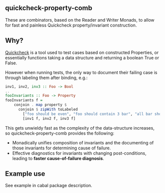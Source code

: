 quickcheck-property-comb
--------
These are combinators, based on the Reader and Writer Monads, to allow for fast
and painless Quickcheck property/invariant construction.

Why?
----
[Quickcheck](http://hackage.haskell.org/package/QuickCheck) is a tool used to
test cases based on constructed Properties, or essentially functions taking a
data structure and returning a boolean True or False. 

However when running tests, the only way to document their failing case
is through labeling them after binding, e.g.: 

```haskell
inv1, inv2, inv3 :: Foo -> Bool 
..
fooInvariants :: Foo -> Property 
fooInvariants f = 
    conjoin . map property $ 
      conjoin $ zipWith toLabeled
        ["foo should be even", "foo should contain 3 bar", "all bar should not equal foo"] 
        [inv1 f, inv2 f, inv3 f]
```

This gets unwieldy fast as the complexity of the data-structure increases, so
quickcheck-property-comb provides the following:
  - Monadically unifies composition of invariants and the documenting of those invariants for determining cause of failure.
  - Effective diagnostics for invariants with changing post-conditions,
    leading to <b>faster cause-of-failure diagnosis</b>.

Example use
-----------
See example in cabal package description.
